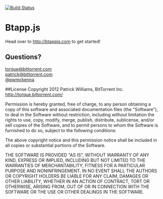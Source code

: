 [![Build Status](https://secure.travis-ci.org/bittorrenttorque/btapp.png?branch=master)](https://travis-ci.org/bittorrenttorque/btapp)

# Btapp.js
Head over to http://btappjs.com to get started!

## Questions?
torque@bittorrent.com  
patrick@bittorrent.com  
[@pwmckenna](http://twitter.com/pwmckenna)  

##License
Copyright 2012 Patrick Williams, BitTorrent Inc.
http://torque.bittorrent.com/

Permission is hereby granted, free of charge, to any person obtaining
a copy of this software and associated documentation files (the
"Software"), to deal in the Software without restriction, including
without limitation the rights to use, copy, modify, merge, publish,
distribute, sublicense, and/or sell copies of the Software, and to
permit persons to whom the Software is furnished to do so, subject to
the following conditions:

The above copyright notice and this permission notice shall be
included in all copies or substantial portions of the Software.

THE SOFTWARE IS PROVIDED "AS IS", WITHOUT WARRANTY OF ANY KIND,
EXPRESS OR IMPLIED, INCLUDING BUT NOT LIMITED TO THE WARRANTIES OF
MERCHANTABILITY, FITNESS FOR A PARTICULAR PURPOSE AND
NONINFRINGEMENT. IN NO EVENT SHALL THE AUTHORS OR COPYRIGHT HOLDERS BE
LIABLE FOR ANY CLAIM, DAMAGES OR OTHER LIABILITY, WHETHER IN AN ACTION
OF CONTRACT, TORT OR OTHERWISE, ARISING FROM, OUT OF OR IN CONNECTION
WITH THE SOFTWARE OR THE USE OR OTHER DEALINGS IN THE SOFTWARE.
